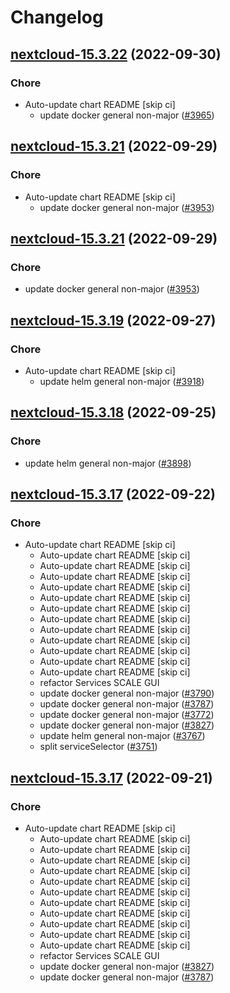 # Changelog



## [nextcloud-15.3.22](https://github.com/truecharts/charts/compare/nextcloud-15.3.21...nextcloud-15.3.22) (2022-09-30)

### Chore

- Auto-update chart README [skip ci]
  - update docker general non-major ([#3965](https://github.com/truecharts/charts/issues/3965))




## [nextcloud-15.3.21](https://github.com/truecharts/charts/compare/nextcloud-15.3.20...nextcloud-15.3.21) (2022-09-29)

### Chore

- Auto-update chart README [skip ci]
  - update docker general non-major ([#3953](https://github.com/truecharts/charts/issues/3953))




## [nextcloud-15.3.21](https://github.com/truecharts/charts/compare/nextcloud-15.3.20...nextcloud-15.3.21) (2022-09-29)

### Chore

- update docker general non-major ([#3953](https://github.com/truecharts/charts/issues/3953))




## [nextcloud-15.3.19](https://github.com/truecharts/charts/compare/nextcloud-15.3.18...nextcloud-15.3.19) (2022-09-27)

### Chore

- Auto-update chart README [skip ci]
  - update helm general non-major ([#3918](https://github.com/truecharts/charts/issues/3918))




## [nextcloud-15.3.18](https://github.com/truecharts/charts/compare/nextcloud-16.0.0...nextcloud-15.3.18) (2022-09-25)

### Chore

- update helm general non-major ([#3898](https://github.com/truecharts/charts/issues/3898))




## [nextcloud-15.3.17](https://github.com/truecharts/charts/compare/nextcloud-15.3.13...nextcloud-15.3.17) (2022-09-22)

### Chore

- Auto-update chart README [skip ci]
  - Auto-update chart README [skip ci]
  - Auto-update chart README [skip ci]
  - Auto-update chart README [skip ci]
  - Auto-update chart README [skip ci]
  - Auto-update chart README [skip ci]
  - Auto-update chart README [skip ci]
  - Auto-update chart README [skip ci]
  - Auto-update chart README [skip ci]
  - Auto-update chart README [skip ci]
  - Auto-update chart README [skip ci]
  - Auto-update chart README [skip ci]
  - Auto-update chart README [skip ci]
  - refactor Services SCALE GUI
  - update docker general non-major ([#3790](https://github.com/truecharts/charts/issues/3790))
  - update docker general non-major ([#3787](https://github.com/truecharts/charts/issues/3787))
  - update docker general non-major ([#3772](https://github.com/truecharts/charts/issues/3772))
  - update docker general non-major ([#3827](https://github.com/truecharts/charts/issues/3827))
  - update helm general non-major ([#3767](https://github.com/truecharts/charts/issues/3767))
  - split serviceSelector ([#3751](https://github.com/truecharts/charts/issues/3751))




## [nextcloud-15.3.17](https://github.com/truecharts/charts/compare/nextcloud-15.3.13...nextcloud-15.3.17) (2022-09-21)

### Chore

- Auto-update chart README [skip ci]
  - Auto-update chart README [skip ci]
  - Auto-update chart README [skip ci]
  - Auto-update chart README [skip ci]
  - Auto-update chart README [skip ci]
  - Auto-update chart README [skip ci]
  - Auto-update chart README [skip ci]
  - Auto-update chart README [skip ci]
  - Auto-update chart README [skip ci]
  - Auto-update chart README [skip ci]
  - Auto-update chart README [skip ci]
  - Auto-update chart README [skip ci]
  - refactor Services SCALE GUI
  - update docker general non-major ([#3827](https://github.com/truecharts/charts/issues/3827))
  - update docker general non-major ([#3787](https://github.com/truecharts/charts/issues/3787))
